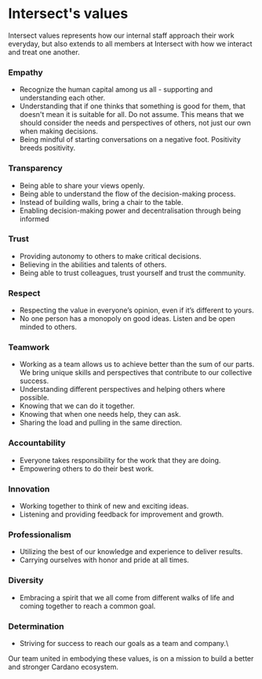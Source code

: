 # Intersect's values

Intersect values represents how our internal staff approach their work everyday, but also extends to all members at Intersect with how we interact and treat one another.

### Empathy

* Recognize the human capital among us all - supporting and understanding each other.
* Understanding that if one thinks that something is good for them, that doesn't mean it is suitable for all. Do not assume. This means that we should consider the needs and perspectives of others, not just our own when making decisions.
* Being mindful of starting conversations on a negative foot. Positivity breeds positivity.

### Transparency

* Being able to share your views openly.
* Being able to understand the flow of the decision-making process.
* Instead of building walls, bring a chair to the table.
* Enabling decision-making power and decentralisation through being informed

### Trust

* Providing autonomy to others to make critical decisions.
* Believing in the abilities and talents of others.
* Being able to trust colleagues, trust yourself and trust the community.

### Respect

* Respecting the value in everyone’s opinion, even if it’s different to yours.
* No one person has a monopoly on good ideas. Listen and be open minded to others.

### Teamwork

* Working as a team allows us to achieve better than the sum of our parts. We bring unique skills and perspectives that contribute to our collective success.
* Understanding different perspectives and helping others where possible.
* Knowing that we can do it together.
* Knowing that when one needs help, they can ask.
* Sharing the load and pulling in the same direction.

### Accountability

* Everyone takes responsibility for the work that they are doing.
* Empowering others to do their best work.

### Innovation

* Working together to think of new and exciting ideas.
* Listening and providing feedback for improvement and growth.

### Professionalism

* Utilizing the best of our knowledge and experience to deliver results.
* Carrying ourselves with honor and pride at all times.

### Diversity

* Embracing a spirit that we all come from different walks of life and coming together to reach a common goal.

### Determination

* Striving for success to reach our goals as a team and company.\


Our team united in embodying these values, is on a mission to build a better and stronger Cardano ecosystem.&#x20;

